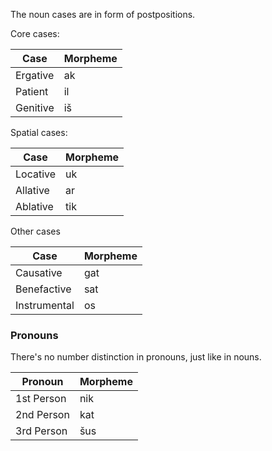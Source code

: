 The noun cases are in form of postpositions.

Core cases:

| Case     | Morpheme |
| -------- | -------- |
| Ergative | ak       |
| Patient  | il       |
| Genitive | iš       |

Spatial cases:

| Case     | Morpheme |
| -------- | -------- |
| Locative | uk       |
| Allative | ar       |
| Ablative | tik      |

Other cases

| Case         | Morpheme |
| ------------ | -------- |
| Causative    | gat      |
| Benefactive  | sat      |
| Instrumental | os       |

### Pronouns

There's no number distinction in pronouns, just like in nouns.

| Pronoun    | Morpheme |
| ---------- | -------- |
| 1st Person | nik      |
| 2nd Person | kat      |
| 3rd Person | šus      |
